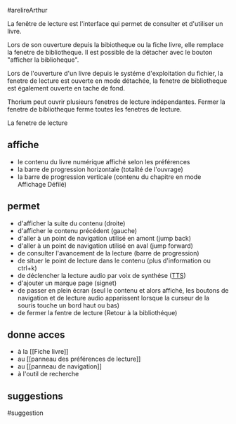 #arelireArthur 

La fenêtre de lecture est l'interface qui permet de consulter et d'utiliser un livre.

Lors de son ouverture depuis la bibiotheque ou la fiche livre, elle remplace la fenetre de bibliotheque. Il est possible de la détacher avec le bouton "afficher la biblioheque".

Lors de l'ouverture d'un livre depuis le systéme d'exploitation du fichier, la fenetre de lecture est ouverte en mode détachée, la fenetre de bibliotheque est également ouverte en tache de fond.

Thorium peut ouvrir plusieurs fenetres de lecture indépendantes. Fermer la fenetre de bibliotheque ferme toutes les fenetres de lecture. 

La fenetre de lecture 

## affiche
* le contenu du livre numérique affiché selon les préférences
* la barre de progression horizontale (totalité de l'ouvrage)
* la barre de progression verticale (contenu du chapitre en mode Affichage Défilé)

## permet 
* d'afficher la suite du contenu (droite)
* d'afficher le contenu précédent (gauche)
* d'aller à un point de navigation utilisé en amont (jump back)
* d'aller à un point de navigation utilisé en aval (jump forward)
* de consulter l'avancement de la lecture (barre de progression)
* de situer le point de lecture dans le contenu (plus d'information ou ctrl+k)
* de déclencher la lecture audio par voix de synthése ([TTS](Glossaire.md#tts))
* d'ajouter un marque page (signet)
* de passer en plein écran (seul le contenu et alors affiché, les boutons de navigation et de lecture audio apparissent lorsque la curseur de la souris touche un bord haut ou bas)
* de fermer la fentre de lecture (Retour à la bibliothéque)

## donne acces
* à la [[Fiche livre]]
* au [[panneau des préférences de lecture]]
* au [[panneau de navigation]]
* à l'outil de recherche


## suggestions
#suggestion
